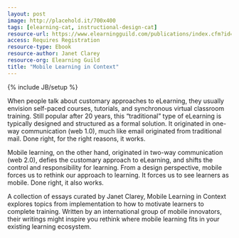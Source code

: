 ```yaml
---
layout: post
image: http://placehold.it/700x400
tags: [elearning-cat, instructional-design-cat]
resource-url: https://www.elearningguild.com/publications/index.cfm?id=57&from=content&mode=filter&source=publications&showpage=2
access: Requires Registration
resource-type: Ebook
resource-author: Janet Clarey
resource-org: Elearning Guild
title: "Mobile Learning in Context"
---
```

{% include JB/setup %}

When people talk about customary approaches to eLearning, they usually envision self-paced courses, tutorials, and synchronous virtual classroom training. Still popular after 20 years, this “traditional” type of eLearning is typically designed and structured as a formal solution. It originated in one-way communication (web 1.0), much like email originated from traditional mail. Done right, for the right reasons, it works.

Mobile learning, on the other hand, originated in two-way communication (web 2.0), defies the customary approach to eLearning, and shifts the control and responsibility for learning. From a design perspective, mobile forces us to rethink our approach to learning. It forces us to see learners as mobile. Done right, it also works.

A collection of essays curated by Janet Clarey, Mobile Learning in Context explores topics from implementation to how to motivate learners to complete training. Written by an international group of mobile innovators, their writings might inspire you rethink where mobile learning fits in your existing learning ecosystem.
